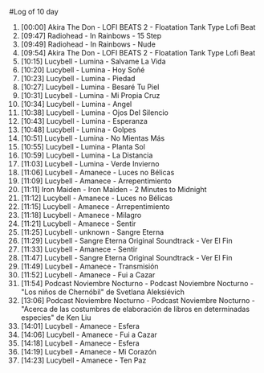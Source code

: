 #Log of 10 day

1. [00:00] Akira The Don - LOFI BEATS 2 - Floatation Tank Type Lofi Beat
1. [09:47] Radiohead - In Rainbows - 15 Step
1. [09:49] Radiohead - In Rainbows - Nude
1. [09:54] Akira The Don - LOFI BEATS 2 - Floatation Tank Type Lofi Beat
1. [10:15] Lucybell - Lumina - Salvame La Vida
1. [10:20] Lucybell - Lumina - Hoy Soñé
1. [10:23] Lucybell - Lumina - Piedad
1. [10:27] Lucybell - Lumina - Besaré Tu Piel
1. [10:31] Lucybell - Lumina - Mi Propia Cruz
1. [10:34] Lucybell - Lumina - Angel
1. [10:38] Lucybell - Lumina - Ojos Del Silencio
1. [10:43] Lucybell - Lumina - Esperanza
1. [10:48] Lucybell - Lumina - Golpes
1. [10:51] Lucybell - Lumina - No Mientas Más
1. [10:55] Lucybell - Lumina - Planta Sol
1. [10:59] Lucybell - Lumina - La Distancia
1. [11:03] Lucybell - Lumina - Verde Invierno
1. [11:06] Lucybell - Amanece - Luces no Bélicas
1. [11:09] Lucybell - Amanece - Arrepentimiento
1. [11:11] Iron Maiden - Iron Maiden - 2 Minutes to Midnight
1. [11:12] Lucybell - Amanece - Luces no Bélicas
1. [11:15] Lucybell - Amanece - Arrepentimiento
1. [11:18] Lucybell - Amanece - Milagro
1. [11:21] Lucybell - Amanece - Sentir
1. [11:25] Lucybell - unknown - Sangre Eterna
1. [11:29] Lucybell - Sangre Eterna Original Soundtrack - Ver El Fin
1. [11:33] Lucybell - Amanece - Sentir
1. [11:47] Lucybell - Sangre Eterna Original Soundtrack - Ver El Fin
1. [11:49] Lucybell - Amanece - Transmisión
1. [11:52] Lucybell - Amanece - Fui a Cazar
1. [11:54] Podcast Noviembre Nocturno - Podcast Noviembre Nocturno - "Los niños de Chernóbil" de Svetlana Aleksiévich
1. [13:06] Podcast Noviembre Nocturno - Podcast Noviembre Nocturno - "Acerca de las costumbres de elaboración de libros en determinadas especies" de Ken Liu
1. [14:01] Lucybell - Amanece - Esfera
1. [14:06] Lucybell - Amanece - Fui a Cazar
1. [14:18] Lucybell - Amanece - Esfera
1. [14:19] Lucybell - Amanece - Mi Corazón
1. [14:23] Lucybell - Amanece - Ten Paz
